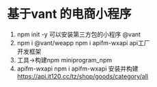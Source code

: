 # 基于vant 的电商小程序

1. npm init -y
    可以安装第三方包的小程序 @vant
2.  npm i @vant/weapp
    npm i apifm-wxapi  api工厂  
    开发框架
3. 工具->构建npm
    miniprogram_npm
4. apifm-wxapi
    npm i apifm-wxapi 安装并构建
    https://api.it120.cc/tz/shop/goods/category/all